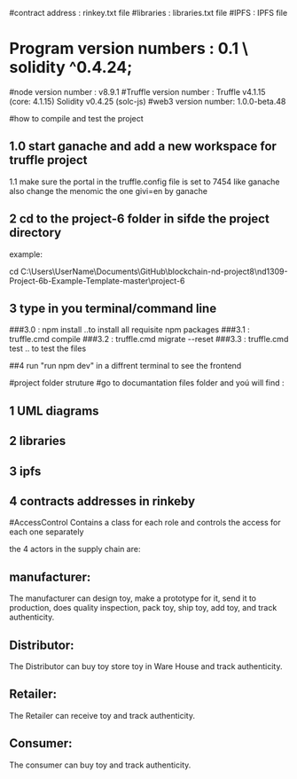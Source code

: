 
#contract address : rinkey.txt file
#libraries : libraries.txt file
#IPFS : IPFS file
# Program version numbers : 0.1 \\ solidity ^0.4.24;
#node version number : v8.9.1
#Truffle version number :
Truffle v4.1.15 (core: 4.1.15)
Solidity v0.4.25 (solc-js)
#web3 version number: 1.0.0-beta.48

#how to compile and test the project 
## 1.0 start ganache and add a new workspace for truffle project 
1.1 make sure the portal in the truffle.config file is set to 7454 like ganache 
also change the menomic the one givi=en by ganache

## 2 cd to the project-6 folder in sifde the project directory
example:

cd C:\Users\UserName\Documents\GitHub\blockchain-nd-project8\nd1309-Project-6b-Example-Template-master\project-6

## 3 type in you terminal/command line
###3.0 : npm install ..to install all requisite npm packages
###3.1 : truffle.cmd compile 
###3.2 : truffle.cmd migrate --reset
###3.3 : truffle.cmd test .. to test the files 

##4 run "run npm dev" in a diffrent terminal to see the frontend


#project folder struture 
#go to documantation files folder and yoú will find :
## 1 UML diagrams 
## 2 libraries 
## 3 ipfs 
## 4 contracts addresses in rinkeby

#AccessControl
Contains a class for each role and controls the access for each one separately

the 4 actors in the supply chain are:
## manufacturer:
 The manufacturer can design toy, make a prototype for it, send it to production, does quality inspection, pack toy, ship toy, add toy, and track authenticity.
## Distributor:
 The Distributor can buy toy store toy in Ware House and track authenticity.
## Retailer:
 The Retailer can receive toy and track authenticity.
## Consumer:
 The consumer can buy toy and track authenticity.
